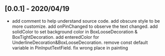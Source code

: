 ## [0.0.1] - 2020/04/19 

* add comment to help understand source code.
  add obscure style to be more customize.
  add onPinChanged to observe the text changed.
  add solidColor to set background color in BoxLooseDecoration & BoxTightDecoration.
  add enteredColor for UnderlineDecoration&BoxLooseDecoration.
  remove const default variable in PinInputTextField.
  fix wrong place in painting

